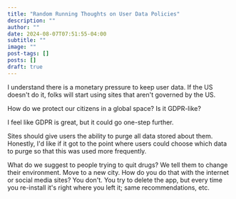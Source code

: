 ```yaml
---
title: "Random Running Thoughts on User Data Policies"
description: ""
author: ""
date: 2024-08-07T07:51:55-04:00
subtitle: ""
image: ""
post-tags: []
posts: []
draft: true
---
```


I understand there is a monetary pressure to keep user data. If the US doesn't do
it, folks will start using sites that aren't governed by the US.

How do we protect our citizens in a global space? Is it GDPR-like?

I feel like GDPR is great, but it could go one-step further.

Sites should give users the ability to purge all data stored about them. Honestly,
I'd like if it got to the point where users could choose which data to purge so
that this was used more frequently.

What do we suggest to people trying to quit drugs? We tell them to change their
environment. Move to a new city. How do you do that with the internet or social
media sites? You don't. You try to delete the app, but every time you re-install
it's right where you left it; same recommendations, etc.
